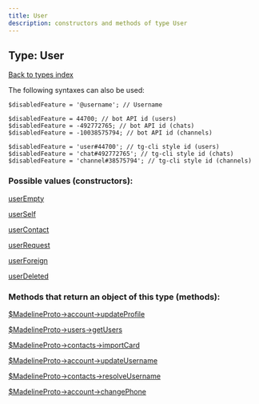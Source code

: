 ```yaml
---
title: User
description: constructors and methods of type User
---
```

## Type: User  
[Back to types index](index.md)



The following syntaxes can also be used:

```
$disabledFeature = '@username'; // Username

$disabledFeature = 44700; // bot API id (users)
$disabledFeature = -492772765; // bot API id (chats)
$disabledFeature = -10038575794; // bot API id (channels)

$disabledFeature = 'user#44700'; // tg-cli style id (users)
$disabledFeature = 'chat#492772765'; // tg-cli style id (chats)
$disabledFeature = 'channel#38575794'; // tg-cli style id (channels)
```


### Possible values (constructors):

[userEmpty](../constructors/userEmpty.md)  

[userSelf](../constructors/userSelf.md)  

[userContact](../constructors/userContact.md)  

[userRequest](../constructors/userRequest.md)  

[userForeign](../constructors/userForeign.md)  

[userDeleted](../constructors/userDeleted.md)  



### Methods that return an object of this type (methods):

[$MadelineProto->account->updateProfile](../methods/account_updateProfile.md)  

[$MadelineProto->users->getUsers](../methods/users_getUsers.md)  

[$MadelineProto->contacts->importCard](../methods/contacts_importCard.md)  

[$MadelineProto->account->updateUsername](../methods/account_updateUsername.md)  

[$MadelineProto->contacts->resolveUsername](../methods/contacts_resolveUsername.md)  

[$MadelineProto->account->changePhone](../methods/account_changePhone.md)  



